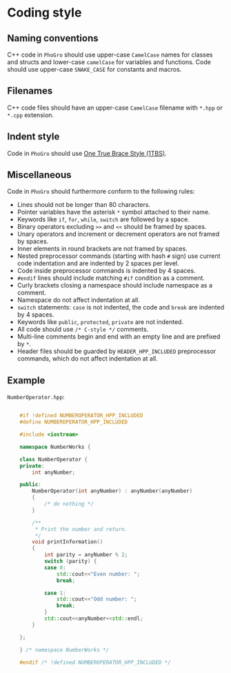 
# Coding style

## Naming conventions

C++ code in `PhoGro` should use upper-case `CamelCase` names for classes and
structs and lower-case `camelCase` for variables and functions.
Code should use upper-case `SNAKE_CASE` for constants and macros.

## Filenames

C++ code files should have an upper-case `CamelCase` filename with `*.hpp` or
`*.cpp` extension.

## Indent style

Code in `PhoGro` should use [One True Brace Style (1TBS)][1TBS_link].

[1TBS_link]:
http://en.wikipedia.org/wiki/Indent_style#Variant:_1TBS

## Miscellaneous

Code in `PhoGro` should furthermore conform to the following rules:

* Lines should not be longer than 80 characters.
* Pointer variables have the asterisk `*` symbol attached to their name.
* Keywords like `if`, `for`, `while`, `switch` are followed by a space.
* Binary operators excluding `>>` and `<<` should be framed by spaces.
* Unary operators and increment or decrement operators are not framed by spaces.
* Inner elements in round brackets are not framed by spaces.
* Nested preprocessor commands (starting with hash `#` sign) use current code
  indentation and are indented by 2 spaces per level.
* Code inside preprocessor commands is indented by 4 spaces.
* `#endif` lines should include matching `#if` condition as a comment.
* Curly brackets closing a namespace should include namespace as a comment.
* Namespace do not affect indentation at all.
* `switch` statements: `case` is not indented, the code and `break` are indented by
  4 spaces.
* Keywords like `public`, `protected`, `private` are not indented.
* All code should use `/* C-style */` comments.
* Multi-line comments begin and end with an empty line and are prefixed by `*`.
* Header files should be guarded by `HEADER_HPP_INCLUDED` preprocessor commands,
  which do not affect indentation at all.

## Example

`NumberOperator.hpp`:

```C++

    #if !defined NUMBEROPERATOR_HPP_INCLUDED
    #define NUMBEROPERATOR_HPP_INCLUDED

    #include <iostream>

    namespace NumberWorks {

    class NumberOperator {
    private:
        int anyNumber;

    public:
        NumberOperator(int anyNumber) : anyNumber(anyNumber)
        {
            /* do nothing */
        }

        /**
         * Print the number and return.
         */
        void printInformation()
        {
            int parity = anyNumber % 2;
            switch (parity) {
            case 0:
                std::cout<<"Even number: ";
                break;

            case 1:
                std::cout<<"Odd number: ";
                break;
            }
            std::cout<<anyNumber<<std::endl;
        }

    };

    } /* namespace NumberWorks */

    #endif /* !defined NUMBEROPERATOR_HPP_INCLUDED */

```
